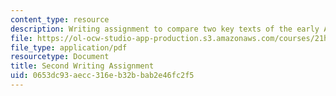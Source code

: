 ```yaml
---
content_type: resource
description: Writing assignment to compare two key texts of the early American republic.
file: https://ol-ocw-studio-app-production.s3.amazonaws.com/courses/21h-105-american-classics-fall-2002/0653dc93aecc316eb32bbab2e46fc2f5_am_classics_secanment_10_02.pdf
file_type: application/pdf
resourcetype: Document
title: Second Writing Assignment
uid: 0653dc93-aecc-316e-b32b-bab2e46fc2f5
---
```

